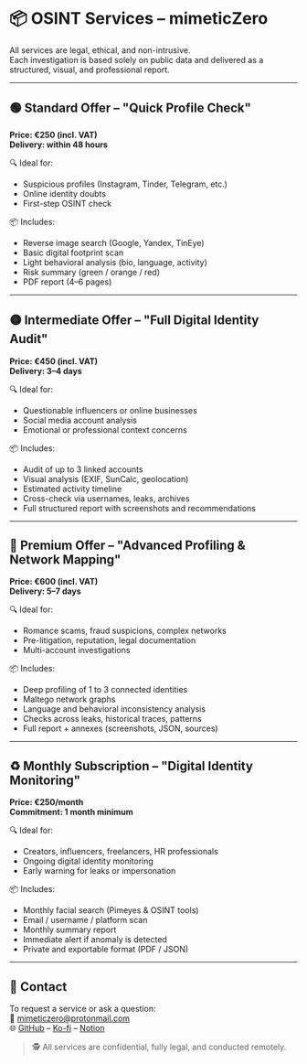 # 📦 OSINT Services – mimeticZero

All services are legal, ethical, and non-intrusive.  
Each investigation is based solely on public data and delivered as a structured, visual, and professional report.

---

## 🟢 Standard Offer – "Quick Profile Check"

**Price: €250 (incl. VAT)**  
**Delivery: within 48 hours**

🔍 Ideal for:
- Suspicious profiles (Instagram, Tinder, Telegram, etc.)
- Online identity doubts
- First-step OSINT check

📦 Includes:
- Reverse image search (Google, Yandex, TinEye)
- Basic digital footprint scan
- Light behavioral analysis (bio, language, activity)
- Risk summary (green / orange / red)
- PDF report (4–6 pages)

---

## 🟡 Intermediate Offer – "Full Digital Identity Audit"

**Price: €450 (incl. VAT)**  
**Delivery: 3–4 days**

🔍 Ideal for:
- Questionable influencers or online businesses
- Social media account analysis
- Emotional or professional context concerns

📦 Includes:
- Audit of up to 3 linked accounts
- Visual analysis (EXIF, SunCalc, geolocation)
- Estimated activity timeline
- Cross-check via usernames, leaks, archives
- Full structured report with screenshots and recommendations

---

## 🔴 Premium Offer – "Advanced Profiling & Network Mapping"

**Price: €600 (incl. VAT)**  
**Delivery: 5–7 days**

🔍 Ideal for:
- Romance scams, fraud suspicions, complex networks
- Pre-litigation, reputation, legal documentation
- Multi-account investigations

📦 Includes:
- Deep profiling of 1 to 3 connected identities
- Maltego network graphs
- Language and behavioral inconsistency analysis
- Checks across leaks, historical traces, patterns
- Full report + annexes (screenshots, JSON, sources)

---

## ♻️ Monthly Subscription – "Digital Identity Monitoring"

**Price: €250/month**  
**Commitment: 1 month minimum**

🔍 Ideal for:
- Creators, influencers, freelancers, HR professionals
- Ongoing digital identity monitoring
- Early warning for leaks or impersonation

📦 Includes:
- Monthly facial search (Pimeyes & OSINT tools)
- Email / username / platform scan
- Monthly summary report
- Immediate alert if anomaly is detected
- Private and exportable format (PDF / JSON)

---

## 📧 Contact

To request a service or ask a question:  
📮 mimeticzero@protonmail.com  
🌐 [GitHub](https://github.com/mimeticZero) – [Ko-fi](https://ko-fi.com/mimeticzero) – [Notion](#)

> 🕵️ All services are confidential, fully legal, and conducted remotely.

